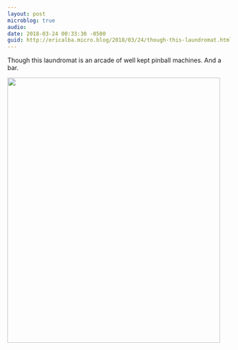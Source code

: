 ```yaml
---
layout: post
microblog: true
audio: 
date: 2018-03-24 00:33:30 -0500
guid: http://ericalba.micro.blog/2018/03/24/though-this-laundromat.html
---
```

Though this laundromat is an arcade of well kept pinball machines. And a bar.

<img src="http://micro.ericalba.com/uploads/2018/d500ac71a2.jpg" width="480" height="600" />
